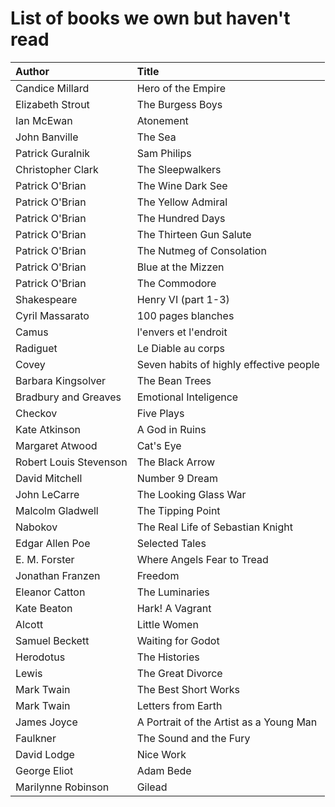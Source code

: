 # List of books we own but haven't read

Author | Title 
:------ |:------
Candice Millard | Hero of the Empire
Elizabeth Strout | The Burgess Boys
Ian McEwan | Atonement
John Banville | The Sea
Patrick Guralnik | Sam Philips
Christopher Clark | The Sleepwalkers
Patrick O'Brian | The Wine Dark See
Patrick O'Brian | The Yellow Admiral
Patrick O'Brian | The Hundred Days
Patrick O'Brian | The Thirteen Gun Salute
Patrick O'Brian | The Nutmeg of Consolation
Patrick O'Brian | Blue at the Mizzen
Patrick O'Brian | The Commodore
Shakespeare | Henry VI (part 1-3)
Cyril Massarato | 100 pages blanches
Camus | l'envers et l'endroit
Radiguet | Le Diable au corps
Covey | Seven habits of highly effective people
Barbara Kingsolver | The Bean Trees
Bradbury and Greaves | Emotional Inteligence
Checkov | Five Plays
Kate Atkinson | A God in Ruins
Margaret Atwood | Cat's Eye
Robert Louis Stevenson | The Black Arrow
David Mitchell | Number 9 Dream
John LeCarre | The Looking Glass War
Malcolm Gladwell | The Tipping Point
Nabokov | The Real Life of Sebastian Knight
Edgar Allen Poe | Selected Tales
E. M. Forster | Where Angels Fear to Tread
Jonathan Franzen | Freedom
Eleanor Catton | The Luminaries
Kate Beaton | Hark! A Vagrant
Alcott | Little Women
Samuel Beckett | Waiting for Godot
Herodotus | The Histories
Lewis | The Great Divorce
Mark Twain | The Best Short Works
Mark Twain | Letters from Earth
James Joyce | A Portrait of the Artist as a Young Man
Faulkner | The Sound and the Fury
David Lodge | Nice Work
George Eliot | Adam Bede
Marilynne Robinson | Gilead
